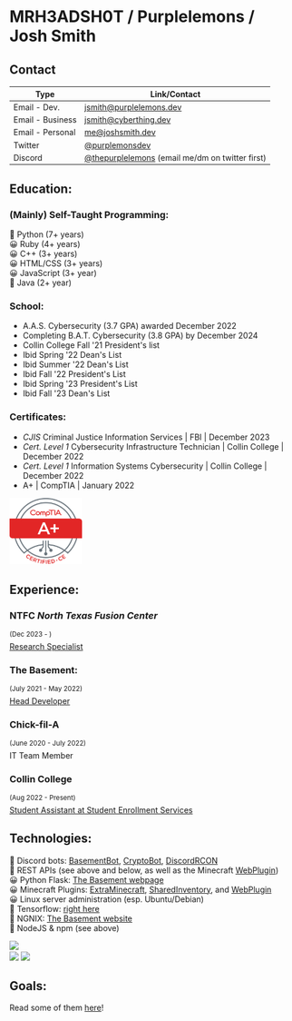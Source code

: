 # MRH3ADSH0T / Purplelemons / Josh Smith

## Contact

| Type        | Link/Contact                     |
|-------------|----------------------------------|
| Email - Dev.     | [jsmith@purplelemons.dev](mailto:jsmith@purplelemons.dev) |
| Email - Business | [jsmith@cyberthing.dev](mailto:jsmith@cyberthing.dev) |
| Email - Personal | [me@joshsmith.dev](mailto:me@joshsmith.dev) |
| Twitter          | [@purplemonsdev](https://twitter.com/purplelemonsdev) |
| Discord          | [@thepurplelemons](https://discordapp.com/users/483000308876967937) (email me/dm on twitter first) |

## Education:
### (Mainly) Self-Taught Programming:
💖 Python (7+ years)\
😀 Ruby (4+ years)\
😀 C++ (3+ years)\
😀 HTML/CSS (3+ years)\
😀 JavaScript (3+ year)\
🤔 Java (2+ year)

### School:
 * A.A.S. Cybersecurity (3.7 GPA) awarded December 2022
 * Completing B.A.T. Cybersecurity (3.8 GPA) by December 2024
 * Collin College Fall '21 President's list
 * Ibid Spring '22 Dean's List
 * Ibid Summer '22 Dean's List
 * Ibid Fall '22 President's List
 * Ibid Spring '23 President's List
 * Ibid Fall '23 Dean's List

### Certificates:
- *CJIS* Criminal Justice Information Services | FBI | December 2023
- *Cert. Level 1* Cybersecurity Infrastructure Technician | Collin College | December 2022
- *Cert. Level 1* Information Systems Cybersecurity | Collin College | December 2022
- A+ | CompTIA | January 2022
<img src="Aplus Logo Certified CE.png" alt="Aplus Logo Certified CE" width="128"/>

## Experience:

### NTFC *North Texas Fusion Center*
<sup>(Dec 2023 - )</sup>\
[Research Specialist](https://github.com/ntfc-interns)

### The Basement:
<sup>(July 2021 - May 2022)</sup>\
[Head Developer](https://github.com/purplelemons-dev/basementbot)

### Chick-fil-A
<sup>(June 2020 - July 2022)</sup>\
IT Team Member

### Collin College
<sup>(Aug 2022 - Present)</sup>\
[Student Assistant at Student Enrollment Services](https://github.com/purplelemons-dev/collin-work)

## Technologies:
💖 Discord bots: [BasementBot](https://github.com/purplelemons-dev/basementbot), [CryptoBot](https://github.com/purplelemons-dev/380-crypto-center), [DiscordRCON](https://github.com/purplelemons-dev/discordRCON)\
💖 REST APIs (see above and below, as well as the Minecraft [WebPlugin](https://github.com/purplelemons-dev/webplugin))\
😀 Python Flask: [The Basement webpage](https://thebasement.group/)\
😀 Minecraft Plugins: [ExtraMinecraft](https://github.com/purplelemons-dev/extraminecraft), [SharedInventory](https://github.com/purplelemons-dev/sharedinventory), and [WebPlugin](https://github.com/purplelemons-dev/webplugin)\
😀 Linux server administration (esp. Ubuntu/Debian)\
🤔 Tensorflow: [right here](https://github.com/purplelemons-dev/reddit-gpt)\
🤔 NGNIX: [The Basement website](https://hub.thebasement.group/)\
🤔 NodeJS & npm (see above)

![](https://wakatime.com/share/@018d4997-b335-4332-a338-fa718e12310c/79718503-688d-49cb-be93-ac22cf956f5e.png)\
![](https://github-readme-stats.vercel.app/api?username=purplelemons-dev&count_private=true&show_icons=true&theme=vue-dark)
![](https://github-readme-stats.vercel.app/api/top-langs/?username=purplelemons-dev&layout=compact&show_icons=true&theme=vue-dark)

## Goals:
Read some of them [here](https://github.com/users/purplelemons-dev/projects/1)!
